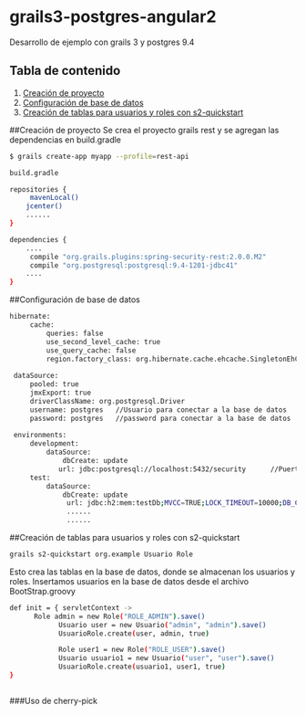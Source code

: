 # grails3-postgres-angular2
Desarrollo de ejemplo con grails 3 y postgres 9.4
## Tabla de contenido
  1. [Creación de proyecto](#crear-proyecto)
  2. [Configuración de base de datos](#Configuración-de-base-de-datos)
  3. [Creación de tablas para usuarios y roles con s2-quickstart](#Creación-de-tablas-para-usuarios-y-roles-con-s2-quickstart)

##Creación de proyecto
Se crea el proyecto grails rest y se agregan las dependencias en build.gradle
```bash
$ grails create-app myapp --profile=rest-api

build.gradle

repositories {
     mavenLocal()
    jcenter()
    ......
}

dependencies {
    ....
     compile "org.grails.plugins:spring-security-rest:2.0.0.M2"
     compile "org.postgresql:postgresql:9.4-1201-jdbc41"
    ....
}
```
##Configuración de base de datos
```bash
hibernate:
     cache:
         queries: false
         use_second_level_cache: true
         use_query_cache: false
         region.factory_class: org.hibernate.cache.ehcache.SingletonEhCacheRegionFactory
 
 dataSource:
     pooled: true
     jmxExport: true
     driverClassName: org.postgresql.Driver   
     username: postgres   //Usuario para conectar a la base de datos
     password: postgres   //password para conectar a la base de datos
 
 environments:
     development:
         dataSource:
             dbCreate: update
            url: jdbc:postgresql://localhost:5432/security      //Puerto y nombre de la base de datos configurada
     test:
         dataSource:
             dbCreate: update
              url: jdbc:h2:mem:testDb;MVCC=TRUE;LOCK_TIMEOUT=10000;DB_CLOSE_ON_EXIT=FALSE
              ......
              ......
```
##Creación de tablas para usuarios y roles con s2-quickstart
```bash
grails s2-quickstart org.example Usuario Role
```
Esto crea las tablas en la base de datos, donde se almacenan los usuarios y roles. Insertamos usuarios en la base de datos desde el archivo BootStrap.groovy
```bash
def init = { servletContext ->
      Role admin = new Role("ROLE_ADMIN").save()
			Usuario user = new Usuario("admin", "admin").save()
			UsuarioRole.create(user, admin, true)

			Role user1 = new Role("ROLE_USER").save()
			Usuario usuario1 = new Usuario("user", "user").save()
			UsuarioRole.create(usuario1, user1, true)
}
```

```bash
```
###Uso de cherry-pick
